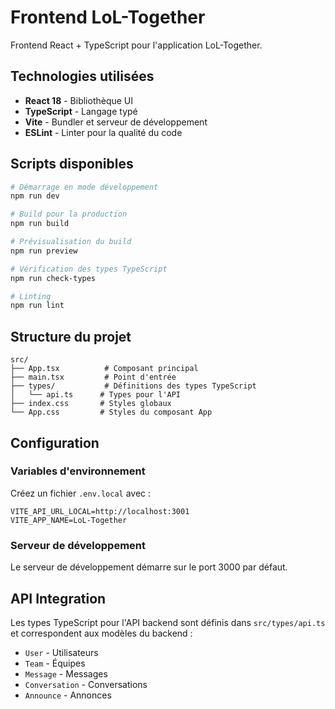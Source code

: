 # Frontend LoL-Together

Frontend React + TypeScript pour l'application LoL-Together.

## Technologies utilisées

- **React 18** - Bibliothèque UI
- **TypeScript** - Langage typé
- **Vite** - Bundler et serveur de développement
- **ESLint** - Linter pour la qualité du code

## Scripts disponibles

```bash
# Démarrage en mode développement
npm run dev

# Build pour la production
npm run build

# Prévisualisation du build
npm run preview

# Vérification des types TypeScript
npm run check-types

# Linting
npm run lint
```

## Structure du projet

```
src/
├── App.tsx          # Composant principal
├── main.tsx         # Point d'entrée
├── types/           # Définitions des types TypeScript
│   └── api.ts      # Types pour l'API
├── index.css       # Styles globaux
└── App.css         # Styles du composant App
```

## Configuration

### Variables d'environnement

Créez un fichier `.env.local` avec :

```env
VITE_API_URL_LOCAL=http://localhost:3001
VITE_APP_NAME=LoL-Together
```

### Serveur de développement

Le serveur de développement démarre sur le port 3000 par défaut.

## API Integration

Les types TypeScript pour l'API backend sont définis dans `src/types/api.ts` et correspondent aux modèles du backend :

- `User` - Utilisateurs
- `Team` - Équipes
- `Message` - Messages
- `Conversation` - Conversations
- `Announce` - Annonces
